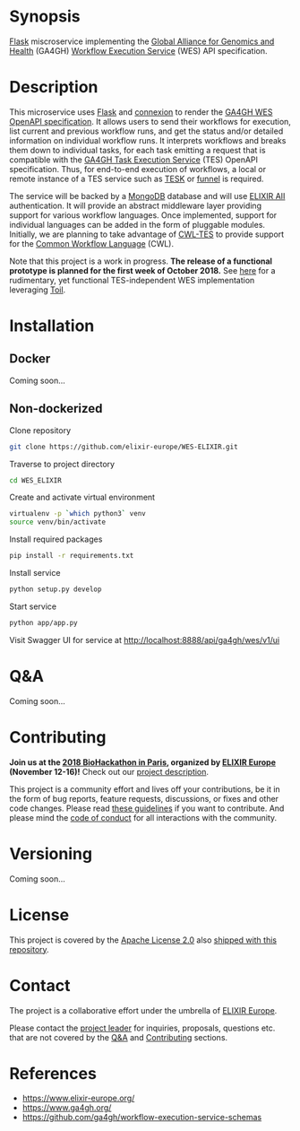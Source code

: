 # Synopsis

[Flask](http://flask.pocoo.org/) miscroservice implementing the [Global Alliance for Genomics and Health](https://www.ga4gh.org/) (GA4GH) [Workflow Execution Service](https://github.com/ga4gh/workflow-execution-service-schemas) (WES) API specification.

# Description

This microservice uses [Flask](http://flask.pocoo.org/) and [connexion](https://github.com/zalando/connexion) to render the [GA4GH WES OpenAPI specification](https://github.com/ga4gh/workflow-execution-service-schemas). It allows users to send their workflows for execution, list current and previous workflow runs, and get the status and/or detailed information on individual workflow runs. It interprets workflows and breaks them down to individual tasks, for each task emitting a request that is compatible with the [GA4GH Task Execution Service](https://github.com/ga4gh/task-execution-schemas) (TES) OpenAPI specification. Thus, for end-to-end execution of workflows, a local or remote instance of a TES service such as [TESK](https://github.com/EMBL-EBI-TSI/TESK) or [funnel](https://ohsu-comp-bio.github.io/funnel/) is required.

The service will be backed by a [MongoDB](https://www.mongodb.com/) database and will use [ELIXIR AII](https://www.elixir-europe.org/services/compute/aai) authentication. It will provide an abstract middleware layer providing support for various workflow languages. Once implemented, support for individual languages can be added in the form of pluggable modules. Initially, we are planning to take advantage of [CWL-TES](https://github.com/common-workflow-language/cwl-tes) to provide support for the [Common Workflow Language](https://github.com/common-workflow-language/common-workflow-language) (CWL).

Note that this project is a work in progress. **The release of a functional prototype is planned for the first week of October 2018.** See [here](https://git.scicore.unibas.ch/krini/krini-cwl/tree/dev) for a rudimentary, yet functional TES-independent WES implementation leveraging [Toil](https://github.com/DataBiosphere/toil).

# Installation

## Docker

Coming soon...

## Non-dockerized

Clone repository
```bash
git clone https://github.com/elixir-europe/WES-ELIXIR.git
```

Traverse to project directory
```bash
cd WES_ELIXIR
```

Create and activate virtual environment
```bash
virtualenv -p `which python3` venv
source venv/bin/activate
```

Install required packages
```bash
pip install -r requirements.txt
```

Install service
```bash
python setup.py develop
```

Start service
```bash
python app/app.py
```

Visit Swagger UI for service at <http://localhost:8888/api/ga4gh/wes/v1/ui>

# Q&A

Coming soon...

# Contributing

**Join us at the [2018 BioHackathon in Paris](https://bh2018paris.info/), organized by [ELIXIR Europe](https://www.elixir-europe.org/) (November 12-16)!** Check out our [project description](https://github.com/elixir-europe/BioHackathon/tree/master/tools/Development%20of%20a%20GA4GH-compliant%2C%20language-agnostic%20workflow%20execution%20service).

This project is a community effort and lives off your contributions, be it in the form of bug 
reports, feature requests, discussions, or fixes and other code changes. Please read [these 
guidelines](CONTRIBUTING.md) if you want to contribute. And please mind the [code of 
conduct](CODE_OF_CONDUCT.md) for all interactions with the community.

# Versioning

Coming soon...

# License

This project is covered by the [Apache License 2.0](https://www.apache.org/licenses/LICENSE-2.0) also [shipped with this repository](LICENSE).

# Contact

The project is a collaborative effort under the umbrella of [ELIXIR 
Europe](https://www.elixir-europe.org/).

Please contact the [project leader](mailto:alexander.kanitz@sib.swiss) for inquiries, 
proposals, questions etc. that are not covered by the [Q&A](#Q&A) and [Contributing](#Contributing) 
sections.

# References

- https://www.elixir-europe.org/
- https://www.ga4gh.org/
- https://github.com/ga4gh/workflow-execution-service-schemas
